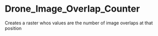 # Drone_Image_Overlap_Counter
Creates a raster whos values are the number of image overlaps at that position
